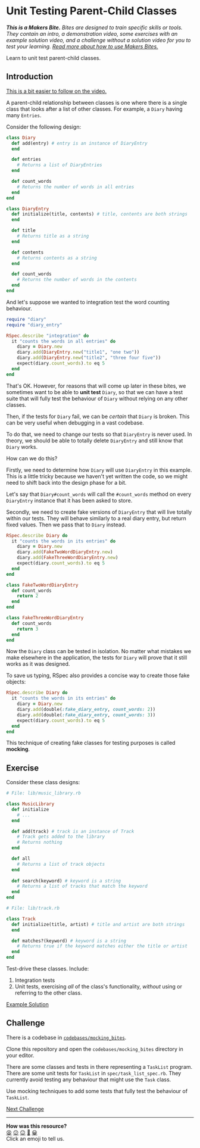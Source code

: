 # Unit Testing Parent-Child Classes

_**This is a Makers Bite.** Bites are designed to train specific skills or
tools. They contain an intro, a demonstration video, some exercises with an
example solution video, and a challenge without a solution video for you to test
your learning. [Read more about how to use Makers
Bites.](https://github.com/makersacademy/course/blob/main/labels/bites.md)_

Learn to unit test parent-child classes.

## Introduction

[This is a bit easier to follow on the video.](https://www.youtube.com/watch?v=znbct4MAp9A&t=0s)

A parent-child relationship between classes is one where there is a single class
that looks after a list of other classes. For example, a `Diary` having many
`Entries`.

Consider the following design:

```ruby
class Diary
  def add(entry) # entry is an instance of DiaryEntry
  end

  def entries
    # Returns a list of DiaryEntries
  end

  def count_words
    # Returns the number of words in all entries
  end
end

class DiaryEntry
  def initialize(title, contents) # title, contents are both strings
  end

  def title
    # Returns title as a string
  end

  def contents
    # Returns contents as a string
  end

  def count_words
    # Returns the number of words in the contents
  end
end
```

And let's suppose we wanted to integration test the word counting behaviour.

```ruby
require "diary"
require "diary_entry"

RSpec.describe "integration" do
  it "counts the words in all entries" do
    diary = Diary.new
    diary.add(DiaryEntry.new("title1", "one two"))
    diary.add(DiaryEntry.new("title2", "three four five"))
    expect(diary.count_words).to eq 5
  end
end
```

That's OK. However, for reasons that will come up later in these bites, we
sometimes want to be able to **unit test** `Diary`, so that we can have a test
suite that will fully test the behaviour of `Diary` without relying on any other
classes. 

Then, if the tests for `Diary` fail, we can be _certain_ that `Diary` is broken.
This can be very useful when debugging in a vast codebase.

To do that, we need to change our tests so that `DiaryEntry` is never used. In
theory, we should be able to totally delete `DiaryEntry` and still know that
`Diary` works.

How can we do this?

Firstly, we need to determine how `Diary` will use `DiaryEntry` in this example.
This is a little tricky because we haven't yet written the code, so we might
need to shift back into the design phase for a bit.

Let's say that `Diary#count_words` will call the `#count_words` method on every
`DiaryEntry` instance that it has been asked to store.

Secondly, we need to create fake versions of `DiaryEntry` that will live totally
within our tests. They will behave similarly to a real diary entry, but return
fixed values. Then we pass that to `Diary` instead.

```ruby
RSpec.describe Diary do
  it "counts the words in its entries" do
    diary = Diary.new
    diary.add(FakeTwoWordDiaryEntry.new)
    diary.add(FakeThreeWordDiaryEntry.new)
    expect(diary.count_words).to eq 5
  end
end

class FakeTwoWordDiaryEntry
  def count_words
    return 2
  end
end

class FakeThreeWordDiaryEntry
  def count_words
    return 3
  end
end
```

Now the `Diary` class can be tested in isolation. No matter what mistakes we
make elsewhere in the application, the tests for `Diary` will prove that it
still works as it was designed.

To save us typing, RSpec also provides a concise way to create those fake
objects:

```ruby
RSpec.describe Diary do
  it "counts the words in its entries" do
    diary = Diary.new
    diary.add(double(:fake_diary_entry, count_words: 2))
    diary.add(double(:fake_diary_entry, count_words: 3))
    expect(diary.count_words).to eq 5
  end
end
```

This technique of creating fake classes for testing purposes is called
**mocking**.

## Exercise

Consider these class designs:

```ruby
# File: lib/music_library.rb

class MusicLibrary
  def initialize
    # ...
  end

  def add(track) # track is an instance of Track
    # Track gets added to the library
    # Returns nothing
  end

  def all
    # Returns a list of track objects
  end
  
  def search(keyword) # keyword is a string
    # Returns a list of tracks that match the keyword
  end
end
```

```ruby
# File: lib/track.rb

class Track
  def initialize(title, artist) # title and artist are both strings
  end

  def matches?(keyword) # keyword is a string
    # Returns true if the keyword matches either the title or artist
  end
end
```

Test-drive these classes. Include:

1. Integration tests
2. Unit tests, exercising _all_ of the class's functionality, _without_ using or
   referring to the other class.

[Example Solution](https://www.youtube.com/watch?v=znbct4MAp9A&t=1845s)

## Challenge

There is a codebase in [`codebases/mocking_bites`](../codebases/mocking_bites).

Clone this repository and open the `codebases/mocking_bites` directory in your
editor.

There are some classes and tests in there representing a `TaskList` program.
There are some unit tests for `TaskList` in `spec/task_list_spec.rb`. They
currently avoid testing any behaviour that might use the `Task` class.

Use mocking techniques to add some tests that fully test the behaviour of
`TaskList`.


[Next Challenge](02_crafting_doubles_bite.md)

<!-- BEGIN GENERATED SECTION DO NOT EDIT -->

---

**How was this resource?**  
[😫](https://airtable.com/shrUJ3t7KLMqVRFKR?prefill_Repository=makersacademy%2Fgolden-square&prefill_File=mocking_bites%2F01_unit_testing_parent_child_classes_bite.md&prefill_Sentiment=😫) [😕](https://airtable.com/shrUJ3t7KLMqVRFKR?prefill_Repository=makersacademy%2Fgolden-square&prefill_File=mocking_bites%2F01_unit_testing_parent_child_classes_bite.md&prefill_Sentiment=😕) [😐](https://airtable.com/shrUJ3t7KLMqVRFKR?prefill_Repository=makersacademy%2Fgolden-square&prefill_File=mocking_bites%2F01_unit_testing_parent_child_classes_bite.md&prefill_Sentiment=😐) [🙂](https://airtable.com/shrUJ3t7KLMqVRFKR?prefill_Repository=makersacademy%2Fgolden-square&prefill_File=mocking_bites%2F01_unit_testing_parent_child_classes_bite.md&prefill_Sentiment=🙂) [😀](https://airtable.com/shrUJ3t7KLMqVRFKR?prefill_Repository=makersacademy%2Fgolden-square&prefill_File=mocking_bites%2F01_unit_testing_parent_child_classes_bite.md&prefill_Sentiment=😀)  
Click an emoji to tell us.

<!-- END GENERATED SECTION DO NOT EDIT -->
